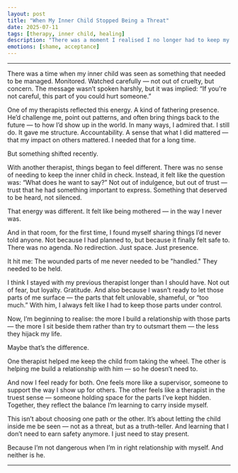 ```yaml
---
layout: post
title: "When My Inner Child Stopped Being a Threat"
date: 2025-07-11
tags: [therapy, inner child, healing]
description: "There was a moment I realised I no longer had to keep my inner child in check. He wasn’t a danger. He was just lonely, and he needed someone to listen."
emotions: [shame, acceptance]
---
```



---

There was a time when my inner child was seen as something that needed to be managed. Monitored. Watched carefully — not out of cruelty, but concern. The message wasn’t spoken harshly, but it was implied: “If you're not careful, this part of you could hurt someone.”

One of my therapists reflected this energy. A kind of fathering presence. He’d challenge me, point out patterns, and often bring things back to the future — to how I’d show up in the world. In many ways, I admired that. I still do. It gave me structure. Accountability. A sense that what I did mattered — that my impact on others mattered. I needed that for a long time.

But something shifted recently.

With another therapist, things began to feel different. There was no sense of needing to keep the inner child in check. Instead, it felt like the question was: “What does he want to say?” Not out of indulgence, but out of trust — trust that he had something important to express. Something that deserved to be heard, not silenced.

That energy was different. It felt like being mothered — in the way I never was.

And in that room, for the first time, I found myself sharing things I’d never told anyone. Not because I had planned to, but because it finally felt safe to. There was no agenda. No redirection. Just space. Just presence.

It hit me:
The wounded parts of me never needed to be "handled."
They needed to be held.

I think I stayed with my previous therapist longer than I should have. Not out of fear, but loyalty. Gratitude. And also because I wasn’t ready to let those parts of me surface — the parts that felt unlovable, shameful, or “too much.” With him, I always felt like I had to keep those parts under control.

Now, I’m beginning to realise: the more I build a relationship with those parts — the more I sit beside them rather than try to outsmart them — the less they hijack my life.

Maybe that’s the difference.

One therapist helped me keep the child from taking the wheel.
The other is helping me build a relationship with him — so he doesn’t need to.

And now I feel ready for both. One feels more like a supervisor, someone to support the way I show up for others. The other feels like a therapist in the truest sense — someone holding space for the parts I’ve kept hidden. Together, they reflect the balance I’m learning to carry inside myself.

This isn’t about choosing one path or the other.
It’s about letting the child inside me be seen — not as a threat, but as a truth-teller.
And learning that I don’t need to earn safety anymore. I just need to stay present.

Because I’m not dangerous when I’m in right relationship with myself.
And neither is he.


---
